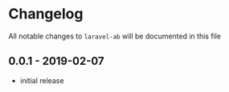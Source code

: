 # Changelog

All notable changes to `laravel-ab` will be documented in this file

## 0.0.1 - 2019-02-07

- initial release
